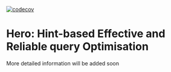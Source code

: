 [![codecov](https://codecov.io/gh/zinchse/hero/graph/badge.svg?token=R4WRFFQUZL)](https://codecov.io/gh/zinchse/hero)

# Hero: Hint-based Effective and Reliable query Optimisation

More detailed information will be added soon



